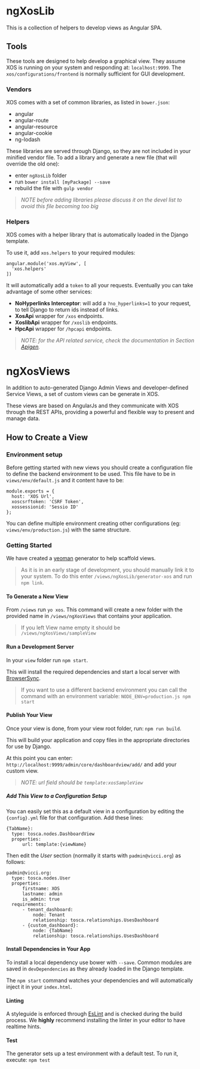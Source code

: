 # ngXosLib

This is a collection of helpers to develop views as Angular SPA.

## Tools

These tools are designed to help develop a graphical view. They assume XOS is running on your system and responding at: `localhost:9999`. The `xos/configurations/frontend` is normally sufficient for GUI development.

### Vendors

XOS comes with a set of common libraries, as listed in `bower.json`:
- angular
- angular-route
- angular-resource
- angular-cookie
- ng-lodash

These libraries are served through Django, so they are not included in your minified vendor file. To add a library and generate a new file (that will override the old one):
- enter `ngXosLib` folder
- run `bower install [myPackage] --save`
- rebuild the file with `gulp vendor`

>_NOTE before adding libraries please discuss it on the devel list to avoid this file becoming too big_

### Helpers

XOS comes with a helper library that is automatically loaded in the Django template.

To use it, add `xos.helpers` to your required modules:

```
angular.module('xos.myView', [
  'xos.helpers'
])
```

It will automatically add a `token` to all your requests. Eventually you can take advantage of some other services:

- **NoHyperlinks Interceptor**: will add a `?no_hyperlinks=1` to your request, to tell Django to return ids instead of links.
- **XosApi** wrapper for `/xos` endpoints.
- **XoslibApi** wrapper for `/xoslib` endpoints.
- **HpcApi** wrapper for `/hpcapi` endpoints.

>_NOTE: for the API related service, check the documentation in Section [Apigen](#apigen)._

# ngXosViews

In addition to auto-generated Django Admin Views and developer-defined Service Views, a set of custom views can be generate in XOS.

These views are based on AngularJs and they communicate with XOS through the REST APIs, providing a powerful and flexible way to present and manage data.

## How to Create a View

### Environment setup

Before getting started with new views you should create a configuration file to define the backend environment to be used. This file have to be in `views/env/default.js` and it content have to be:

```
module.exports = {
  host: 'XOS Url',
  xoscsrftoken: 'CSRF Token',
  xossessionid: 'Sessio ID'
};
```

You can define multiple environment creating other configurations (eg: `views/env/production.js`) with the same structure.

### Getting Started

We have created a [yeoman](http://yeoman.io/) generator to help scaffold views.

>As it is in an early stage of development, you should manually link it to your system. To do this enter `/views/ngXosLib/generator-xos` and run `npm link`.

#### To Generate a New View

From `/views` run `yo xos`. This command will create a new folder with the provided name in `/views/ngXosViews` that contains your application.

>If you left View name empty it should be `/views/ngXosViews/sampleView`

#### Run a Development Server

In your `view` folder run `npm start`.

This will install the required dependencies and start a local server with [BrowserSync](http://www.browsersync.io/).

>If you want to use a different backend environment you can call the command with an environment variable: `NODE_ENV=production.js npm start`

#### Publish Your View

Once your view is done, from your view root folder, run: `npm run build`.

This will build your application and copy files in the appropriate directories for use by Django.

At this point you can enter: `http://localhost:9999/admin/core/dashboardview/add/` and add your custom view.

>_NOTE: url field should be `template:xosSampleView`_

##### Add This View to a Configuration Setup

You can easily set this as a default view in a configuration by editing the `{config}.yml` file for that configuration. Add these lines:

```
{TabName}:                                    
  type: tosca.nodes.DashboardView              
  properties:                                  
      url: template:{viewName}     
```

Then edit the _User_ section (normally it starts with `padmin@vicci.org`) as follows:

```
padmin@vicci.org:                                          
  type: tosca.nodes.User                                   
  properties:                                              
      firstname: XOS                                       
      lastname: admin                                      
      is_admin: true                                       
  requirements:                                            
      - tenant_dashboard:                                  
          node: Tenant                                     
          relationship: tosca.relationships.UsesDashboard  
      - {custom_dashboard}:                              
          node: {TabName}                                 
          relationship: tosca.relationships.UsesDashboard  
```

#### Install Dependencies in Your App

To install a local dependency use bower with `--save`. Common modules are saved in `devDependencies` as they already loaded in the Django template.

The `npm start` command watches your dependencies and will automatically inject it in your `index.html`.

#### Linting

A styleguide is enforced through [EsLint](http://eslint.org/) and is checked during the build process. We **highly** recommend installing the linter in your editor to have realtime hints.

#### Test

The generator sets up a test environment with a default test.
To run it, execute: `npm test`

